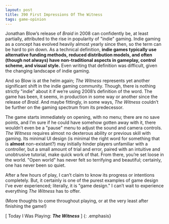 ```yaml
---
layout: post
title: 390 First Impressions Of The Witness
tags: game-opinion
---
```

Jonathan Blow’s release of *Braid* in 2008 can confidently be, at least partially, attributed to the rise in popularity of "indie" gaming.  Indie gaming as a concept has evolved heavily almost yearly since then, so the term can be hard to pin down.  As a technical definition, **indie games typically use alternative funding methods, reduced distribution models, and often (though not always) have non-traditional aspects in gameplay, control scheme, and visual style.**  Even writing that definition was difficult, given the changing landscape of indie gaming.

And so Blow is at the helm again; *The Witness* represents yet another significant shift in the indie gaming community. Though, there is nothing strictly "indie" about it if we’re using 2008’s definition of the word. The game has been, it seems, in production in some way or another since the release of *Braid*.  And maybe fittingly, in some ways, *The Witness* couldn’t be further on the gaming spectrum from its predecessor.

The game starts immediately on opening, with no menu; there are no save points, and I’m sure if he could have somehow gotten away with it, there wouldn’t even be a "pause" menu to adjust the sound and camera controls.  *The Witness* requires almost no dexterous ability or previous skill with gaming.  Its minimal UI design (is minimal the right word for something that is **almost** non-existant?) may initially hinder players unfamiliar with a controller, but a small amount of trial and error, paired with an intuitive and unobtrusive tutorial, make quick work of that. From there, you’re set loose in the world.  "Open world" has never felt so terrifying and beautiful;  certainly, one has never been so quiet.

After a few hours of play, I can’t claim to know its progress or intentions completely.  But, it certainly is one of the purest examples of game design I’ve ever experienced; literally, it is "game design." I can’t wait to experience everything *The Witness* has to offer.

(More thoughts to come throughout playing, or at the very least after finishing the game!)

[ Today I Was Playing: ***The Witness*** ]
{: .emphasis}